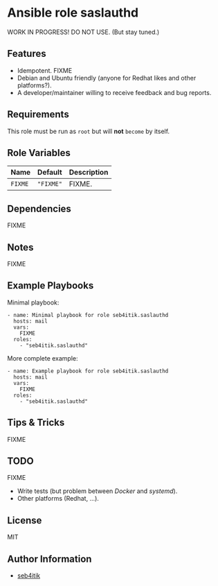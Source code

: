 # Ansible role saslauthd

WORK IN PROGRESS! DO NOT USE.
(But stay tuned.)

## Features

- Idempotent.
FIXME
- Debian and Ubuntu friendly (anyone for Redhat likes and other platforms?).
- A developer/maintainer willing to receive feedback and bug reports.


## Requirements

This role must be run as `root` but will **not** `become` by itself.


## Role Variables

| Name                    | Default              | Description                                                                           |
|-------------------------|----------------------|---------------------------------------------------------------------------------------|
| `FIXME`                 | `"FIXME"`            | FIXME.                                                                                |


## Dependencies

FIXME


## Notes

FIXME


## Example Playbooks

Minimal playbook:

```
- name: Minimal playbook for role seb4itik.saslauthd
  hosts: mail
  vars:
    FIXME
  roles:
    - "seb4itik.saslauthd"
```

More complete example:

```
- name: Example playbook for role seb4itik.saslauthd
  hosts: mail
  vars:
    FIXME
  roles:
    - "seb4itik.saslauthd"
```


## Tips & Tricks

FIXME


## TODO

FIXME
- Write tests (but problem between *Docker* and *systemd*).
- Other platforms (Redhat, ...).


## License

MIT


## Author Information

- [seb4itik](https://github.com/seb4itik)